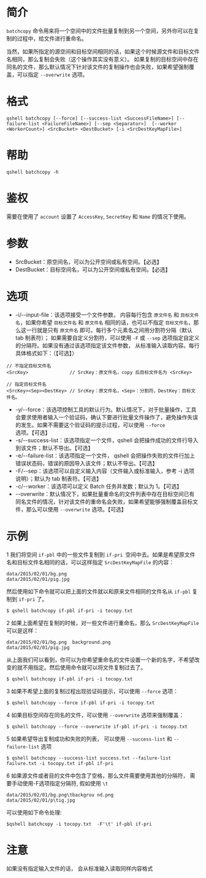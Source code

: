 # 简介
`batchcopy` 命令用来将一个空间中的文件批量复制到另一个空间，另外你可以在复制的过程中，给文件进行重命名。

当然，如果所指定的源空间和目标空间相同的话，如果这个时候源文件和目标文件名相同，那么复制会失败（这个操作其实没有意义）。
如果复制的目标空间中存在同名的文件，那么默认情况下针对该文件的复制操作也会失败，如果希望强制覆盖，可以指定 `--overwrite` 选项。

# 格式
```
qshell batchcopy [--force] [--success-list <SuccessFileName>] [--failure-list <FailureFileName>] [--sep <Separator>]  [--worker <WorkerCount>] <SrcBucket> <DestBucket> [-i <SrcDestKeyMapFile>]
```

# 帮助
```
qshell batchcopy -h
```

# 鉴权
需要在使用了 `account` 设置了 `AccessKey`, `SecretKey` 和 `Name` 的情况下使用。

# 参数
- SrcBucket：原空间名，可以为公开空间或私有空间。【必选】
- DestBucket：目标空间名，可以为公开空间或私有空间。【必选】

# 选项
- -i/--input-file：该选项接受一个文件参数， 内容每行包含 `原文件名` 和 `目标文件名`，如果你希望 `目标文件名` 和 `原文件名` 相同的话，也可以不指定 `目标文件名`，那么这一行就是只有 `原文件名` 即可。每行多个元素名之间用分割符分隔（默认 tab 制表符）； 如果需要自定义分割符，可以使用 `-F` 或 `--sep` 选项指定自定义的分隔符。如果没有通过该选项指定该文件参数， 从标准输入读取内容。每行具体格式如下：（【可选】）
```
// 不指定目标文件名
<SrcKey>               // SrcKey：原文件名，copy 后目标文件名为 <SrcKey> 

// 指定目标文件名
<SrcKey><Sep><DestKey> // SrcKey：原文件名，<Sep>：分割符，DestKey：目标文件名。
```
- -y/--force：该选项控制工具的默认行为。默认情况下，对于批量操作，工具会要求使用者输入一个验证码，确认下要进行批量文件操作了，避免操作失误的发生。如果不需要这个验证码的提示过程，可以使用 `--force` 选项。【可选】
- -s/--success-list：该选项指定一个文件，qshell 会把操作成功的文件行导入到该文件；默认不导出。【可选】
- -e/--failure-list：该选项指定一个文件， qshell 会把操作失败的文件行加上错误状态码，错误的原因导入该文件；默认不导出。【可选】
- -F/--sep：该选项可以自定义输入内容（文件输入或标准输入，参考 -i 选项说明）；默认为 tab 制表符。【可选】
- -c/--worker：该选项可以定义 Batch 任务并发数；默认为 1。【可选】
- --overwrite：默认情况下，如果批量重命名的文件列表中存在目标空间已有同名文件的情况，针对该文件的重命名会失败，如果希望能够强制覆盖目标文件，那么可以使用 `--overwrite` 选项。【可选】

# 示例
1 我们将空间 `if-pbl` 中的一些文件复制到 `if-pri `空间中去。如果是希望原文件名和目标文件名相同的话，可以这样指定 `SrcDestKeyMapFile` 的内容：
```
data/2015/02/01/bg.png
data/2015/02/01/pig.jpg
```

然后使用如下命令就可以把上面的文件就以和原来文件相同的文件名从 `if-pbl` 复制到 `if-pri` 了。
```
$ qshell batchcopy if-pbl if-pri -i tocopy.txt
```

2 如果上面希望在复制的时候，对一些文件进行重命名，那么 `SrcDestKeyMapFile` 可以是这样：
```
data/2015/02/01/bg.png	background.png
data/2015/02/01/pig.jpg
```
从上面我们可以看到，你可以为你希望重命名的文件设置一个新的名字，不希望改变的就不用指定。然后使用命令就可以将文件复制过去了。
```
$ qshell batchcopy if-pbl if-pri -i tocopy.txt
```

3 如果不希望上面的复制过程出现验证码提示，可以使用 `--force` 选项：
```
$ qshell batchcopy --force if-pbl if-pri -i tocopy.txt
```

4 如果目标空间存在同名的文件，可以使用 `--overwrite` 选项来强制覆盖：
```
$ qshell batchcopy --force --overwrite if-pbl if-pri -i tocopy.txt
```

5 如果希望导出复制成功和失败的列表， 可以使用 `--success-list` 和 `--failure-list` 选项
```
$ qshell batchcopy --success-list success.txt --failure-list failure.txt -i tocopy.txt if-pbl if-pri
```

6 如果源文件或者目的文件中包含了空格，那么文件需要使用其他的分隔符， 需要手动使用-F选项指定分隔符, 假如使用 `\t`
```
data/2015/02/01/bg.png\tbackgrou nd.png
data/2015/02/01/p\tig.jpg
```
可以使用如下命令处理:
```
$qshell batchcopy -i tocopy.txt  -F'\t' if-pbl if-pri
```

# 注意
如果没有指定输入文件的话， 会从标准输入读取同样内容格式

